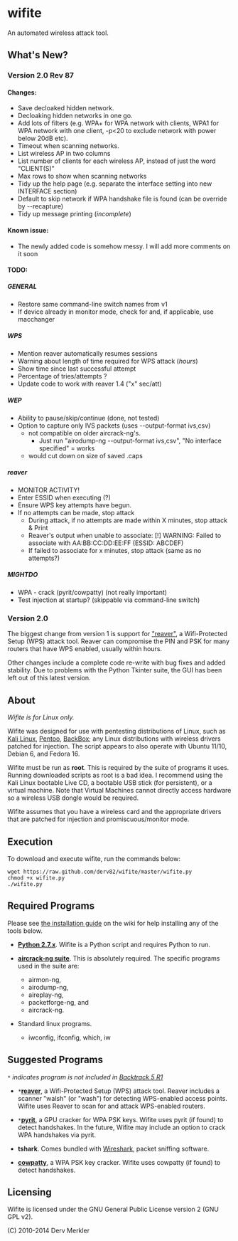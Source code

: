 wifite
======

An automated wireless attack tool.


What's New?
-----------

### Version 2.0 Rev 87 ###

#### Changes: ####
- Save decloaked hidden network.
- Decloaking hidden networks in one go.
- Add lots of filters (e.g. WPA+ for WPA network with clients, WPA1 for WPA network with one client, -p<20 to exclude network with power below 20dB etc).
- Timeout when scanning networks.
- List wireless AP in two columns 
- List number of clients for each wireless AP, instead of just the word "CLIENT(S)"
- Max rows to show when scanning networks
- Tidy up the help page (e.g. separate the interface setting into new INTERFACE section)
- Default to skip network if WPA handshake file is found (can be override by --recapture)
- Tidy up message printing (*incomplete*)

#### Known issue: ####
- The newly added code is somehow messy. I will add more comments on it soon

#### TODO: ####
##### GENERAL #####
* Restore same command-line switch names from v1
* If device already in monitor mode, check for and, if applicable, use macchanger

##### WPS #####
* Mention reaver automatically resumes sessions
* Warning about length of time required for WPS attack (*hours*)
* Show time since last successful attempt
* Percentage of tries/attempts ?
* Update code to work with reaver 1.4 ("x" sec/att)

##### WEP ##### 
* Ability to pause/skip/continue    (done, not tested)
* Option to capture only IVS packets (uses --output-format ivs,csv)
   - not compatible on older aircrack-ng's.
      + Just run "airodump-ng --output-format ivs,csv", "No interface specified" = works
   - would cut down on size of saved .caps

##### reaver ##### 
* MONITOR ACTIVITY!
* Enter ESSID when executing (?)
* Ensure WPS key attempts have begun.
* If no attempts can be made, stop attack
   - During attack, if no attempts are made within X minutes, stop attack & Print
   - Reaver's output when unable to associate:
     [!] WARNING: Failed to associate with AA:BB:CC:DD:EE:FF (ESSID: ABCDEF)
   - If failed to associate for x minutes, stop attack (same as no attempts?)

##### MIGHTDO ##### 
* WPA - crack (pyrit/cowpatty) (not really important)
* Test injection at startup? (skippable via command-line switch)

### Version 2.0 ###

The biggest change from version 1 is support for ["reaver"](http://reaver-wps.googlecode.com/), a Wifi-Protected Setup (WPS) attack tool.  Reaver can compromise the PIN and PSK for many routers that have WPS enabled, usually within hours.

Other changes include a complete code re-write with bug fixes and added stability.  Due to problems with the Python Tkinter suite, the GUI has been left out of this latest version.


About
-----

_Wifite is for Linux only._

Wifite was designed for use with pentesting distributions of Linux, such as [Kali Linux](http://www.kali.org/), [Pentoo](http://www.pentoo.ch/), [BackBox](http://www.backbox.org); any Linux distributions with wireless drivers patched for injection. The script appears to also operate with Ubuntu 11/10, Debian 6, and Fedora 16.

Wifite must be run as __root__. This is required by the suite of programs it uses. Running downloaded scripts as root is a bad idea. I recommend using the Kali Linux bootable Live CD, a bootable USB stick (for persistent), or a virtual machine. Note that Virtual Machines cannot directly access hardware so a wireless USB dongle would be required.

Wifite assumes that you have a wireless card and the appropriate drivers that are patched for injection and promiscuous/monitor mode.


Execution
---------

To download and execute wifite, run the commands below:

`wget https://raw.github.com/derv82/wifite/master/wifite.py`  
`chmod +x wifite.py`  
`./wifite.py`  


Required Programs
-----------------

Please see [the installation guide](https://github.com/derv82/wifite/wiki/Installation) on the wiki for help installing any of the tools below.

* [__Python 2.7.x__](http://python.org/getit/). Wifite is a Python script and requires Python to run.

* [__aircrack-ng suite__](http://aircrack-ng.org/).
  This is absolutely required.  The specific programs used in the suite are: 
    * airmon-ng, 
    * airodump-ng, 
    * aireplay-ng, 
    * packetforge-ng, and
    * aircrack-ng.

* Standard linux programs.
  * iwconfig, ifconfig, which, iw

Suggested Programs
------------------

_`*` indicates program is not included in [Backtrack 5 R1](http://www.backtrack-linux.org/)_

* `*`[__reaver__](http://code.google.com/p/reaver-wps/), a Wifi-Protected Setup (WPS) attack tool.  Reaver includes a scanner "walsh" (or "wash") for detecting WPS-enabled access points. Wifite uses Reaver to scan for and attack WPS-enabled routers.

* `*`[__pyrit__](http://code.google.com/p/pyrit/), a GPU cracker for WPA PSK keys. Wifite uses pyrit (if found) to detect handshakes. In the future, Wifite may include an option to crack WPA handshakes via pyrit.

* __tshark__. Comes bundled with [Wireshark](http://www.wireshark.org/), packet sniffing software.

* [__cowpatty__](http://www.willhackforsushi.com/Cowpatty.html), a WPA PSK key cracker. Wifite uses cowpatty (if found) to detect handshakes.


Licensing
---------

Wifite is licensed under the GNU General Public License version 2 (GNU GPL v2).

(C) 2010-2014 Derv Merkler
